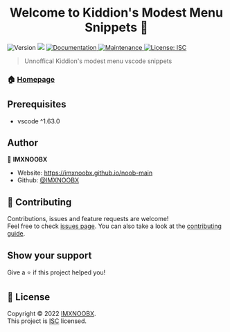 <h1 align="center">Welcome to Kiddion's Modest Menu Snippets 👋</h1>
<p>
  <img alt="Version" src="https://img.shields.io/badge/version-1.0.2-blue.svg?cacheSeconds=2592000" />
  <img src="https://img.shields.io/badge/vscode-%5E1.63.0-blue.svg" />
  <a href="https://github.com/IMXNOOBX/modest-menu-snippets#readme" target="_blank">
    <img alt="Documentation" src="https://img.shields.io/badge/documentation-yes-brightgreen.svg" />
  </a>
  <a href="https://github.com/IMXNOOBX/modest-menu-snippets/graphs/commit-activity" target="_blank">
    <img alt="Maintenance" src="https://img.shields.io/badge/Maintained%3F-yes-green.svg" />
  </a>
  <a href="https://github.com/IMXNOOBX/modest-menu-snippets/blob/master/LICENSE" target="_blank">
    <img alt="License: ISC" src="https://img.shields.io/github/license/IMXNOOBX/Kiddion's Modest Menu Snippets" />
  </a>
</p>

> Unnoffical Kiddion's modest menu vscode snippets

### 🏠 [Homepage](https://github.com/IMXNOOBX/modest-menu-snippets#readme)

## Prerequisites

- vscode ^1.63.0

## Author

👤 **IMXNOOBX**

* Website: https://imxnoobx.github.io/noob-main
* Github: [@IMXNOOBX](https://github.com/IMXNOOBX)

## 🤝 Contributing

Contributions, issues and feature requests are welcome!<br />Feel free to check [issues page](https://github.com/IMXNOOBX/modest-menu-snippets/issues). You can also take a look at the [contributing guide](https://github.com/IMXNOOBX/modest-menu-snippets/blob/master/CONTRIBUTING.md).

## Show your support

Give a ⭐️ if this project helped you!

## 📝 License

Copyright © 2022 [IMXNOOBX](https://github.com/IMXNOOBX).<br />
This project is [ISC](https://github.com/IMXNOOBX/modest-menu-snippets/blob/master/LICENSE) licensed.